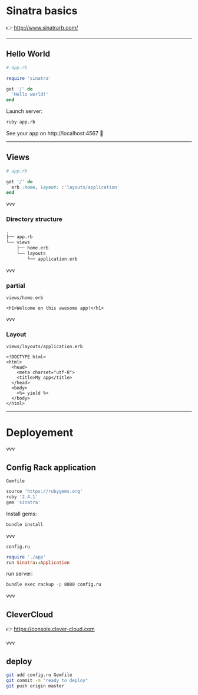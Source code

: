 # Sinatra basics

👉 http://www.sinatrarb.com/

---

## Hello World

```ruby
# app.rb

require 'sinatra'

get '/' do
  'Hello world!'
end

```

Launch server:
```sh
ruby app.rb
```

See your app on http://localhost:4567 🎉

---

## Views

```ruby
# app.rb

get '/' do
  erb :home, layout: :'layouts/application'
end
```

vvv

### Directory structure

```bash
.
├── app.rb
└── views
    ├── home.erb
    └── layouts
        └── application.erb

```

vvv

### partial

`views/home.erb`

```erb
<h1>Welcome on this awesome app!</h1>
```

vvv

### Layout

`views/layouts/application.erb`

```erb
<!DOCTYPE html>
<html>
  <head>
    <meta charset="utf-8">
    <title>My app</title>
  </head>
  <body>
    <%= yield %>
  </body>
</html>
```

---

# Deployement

vvv

## Config Rack application

`Gemfile`

```ruby
source 'https://rubygems.org'
ruby '2.4.1'
gem 'sinatra'
```

Install gems:

```bash
bundle install
```

vvv

`config.ru`

```ruby
require './app'
run Sinatra::Application
```

run server:

```bash
bundle exec rackup -p 8080 config.ru
```

vvv

## CleverCloud

👉 https://console.clever-cloud.com

vvv

## deploy

```bash
git add config.ru Gemfile
git commit -m "ready to deploy"
git push origin master
```
